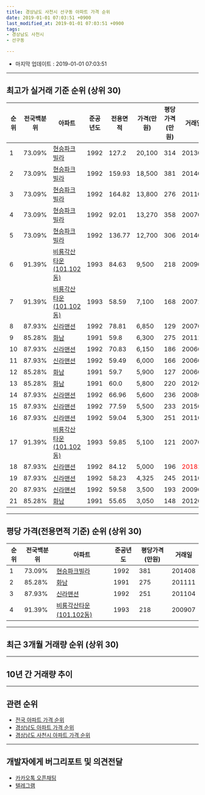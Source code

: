 ```yaml
---
title: 경상남도 사천시 선구동 아파트 가격 순위
date: 2019-01-01 07:03:51 +0900
last_modified_at: 2019-01-01 07:03:51 +0900
tags:
- 경상남도 사천시
- 선구동

---
```


* 마지막 업데이트 : 2019-01-01 07:03:51

---

## 최고가 실거래 기준 순위 (상위 30)


|순위|전국백분위|아파트|준공년도|전용면적|가격(만원)|평당가격(만원)|거래일|
|---|---|---|---|---|---|---|---|
|1|73.09%|[현승파크빌라](https://search.naver.com/search.naver?query=%EA%B2%BD%EC%83%81%EB%82%A8%EB%8F%84+%EC%82%AC%EC%B2%9C%EC%8B%9C+%EC%84%A0%EA%B5%AC%EB%8F%99+%ED%98%84%EC%8A%B9%ED%8C%8C%ED%81%AC%EB%B9%8C%EB%9D%BC)|1992|127.2|20,100|314|201302|
|2|73.09%|[현승파크빌라](https://search.naver.com/search.naver?query=%EA%B2%BD%EC%83%81%EB%82%A8%EB%8F%84+%EC%82%AC%EC%B2%9C%EC%8B%9C+%EC%84%A0%EA%B5%AC%EB%8F%99+%ED%98%84%EC%8A%B9%ED%8C%8C%ED%81%AC%EB%B9%8C%EB%9D%BC)|1992|159.93|18,500|381|201408|
|3|73.09%|[현승파크빌라](https://search.naver.com/search.naver?query=%EA%B2%BD%EC%83%81%EB%82%A8%EB%8F%84+%EC%82%AC%EC%B2%9C%EC%8B%9C+%EC%84%A0%EA%B5%AC%EB%8F%99+%ED%98%84%EC%8A%B9%ED%8C%8C%ED%81%AC%EB%B9%8C%EB%9D%BC)|1992|164.82|13,800|276|201104|
|4|73.09%|[현승파크빌라](https://search.naver.com/search.naver?query=%EA%B2%BD%EC%83%81%EB%82%A8%EB%8F%84+%EC%82%AC%EC%B2%9C%EC%8B%9C+%EC%84%A0%EA%B5%AC%EB%8F%99+%ED%98%84%EC%8A%B9%ED%8C%8C%ED%81%AC%EB%B9%8C%EB%9D%BC)|1992|92.01|13,270|358|200702|
|5|73.09%|[현승파크빌라](https://search.naver.com/search.naver?query=%EA%B2%BD%EC%83%81%EB%82%A8%EB%8F%84+%EC%82%AC%EC%B2%9C%EC%8B%9C+%EC%84%A0%EA%B5%AC%EB%8F%99+%ED%98%84%EC%8A%B9%ED%8C%8C%ED%81%AC%EB%B9%8C%EB%9D%BC)|1992|136.77|12,700|306|201401|
|6|91.39%|[비룡각산타운(101,102동)](https://search.naver.com/search.naver?query=%EA%B2%BD%EC%83%81%EB%82%A8%EB%8F%84+%EC%82%AC%EC%B2%9C%EC%8B%9C+%EC%84%A0%EA%B5%AC%EB%8F%99+%EB%B9%84%EB%A3%A1%EA%B0%81%EC%82%B0%ED%83%80%EC%9A%B4%28101%2C102%EB%8F%99%29)|1993|84.63|9,500|218|200907|
|7|91.39%|[비룡각산타운(101,102동)](https://search.naver.com/search.naver?query=%EA%B2%BD%EC%83%81%EB%82%A8%EB%8F%84+%EC%82%AC%EC%B2%9C%EC%8B%9C+%EC%84%A0%EA%B5%AC%EB%8F%99+%EB%B9%84%EB%A3%A1%EA%B0%81%EC%82%B0%ED%83%80%EC%9A%B4%28101%2C102%EB%8F%99%29)|1993|58.59|7,100|168|200711|
|8|87.93%|[신라맨션](https://search.naver.com/search.naver?query=%EA%B2%BD%EC%83%81%EB%82%A8%EB%8F%84+%EC%82%AC%EC%B2%9C%EC%8B%9C+%EC%84%A0%EA%B5%AC%EB%8F%99+%EC%8B%A0%EB%9D%BC%EB%A7%A8%EC%85%98)|1992|78.81|6,850|129|200704|
|9|85.28%|[화남](https://search.naver.com/search.naver?query=%EA%B2%BD%EC%83%81%EB%82%A8%EB%8F%84+%EC%82%AC%EC%B2%9C%EC%8B%9C+%EC%84%A0%EA%B5%AC%EB%8F%99+%ED%99%94%EB%82%A8)|1991|59.8|6,300|275|201111|
|10|87.93%|[신라맨션](https://search.naver.com/search.naver?query=%EA%B2%BD%EC%83%81%EB%82%A8%EB%8F%84+%EC%82%AC%EC%B2%9C%EC%8B%9C+%EC%84%A0%EA%B5%AC%EB%8F%99+%EC%8B%A0%EB%9D%BC%EB%A7%A8%EC%85%98)|1992|70.83|6,150|186|200601|
|11|87.93%|[신라맨션](https://search.naver.com/search.naver?query=%EA%B2%BD%EC%83%81%EB%82%A8%EB%8F%84+%EC%82%AC%EC%B2%9C%EC%8B%9C+%EC%84%A0%EA%B5%AC%EB%8F%99+%EC%8B%A0%EB%9D%BC%EB%A7%A8%EC%85%98)|1992|59.49|6,000|166|200606|
|12|85.28%|[화남](https://search.naver.com/search.naver?query=%EA%B2%BD%EC%83%81%EB%82%A8%EB%8F%84+%EC%82%AC%EC%B2%9C%EC%8B%9C+%EC%84%A0%EA%B5%AC%EB%8F%99+%ED%99%94%EB%82%A8)|1991|59.7|5,900|127|200603|
|13|85.28%|[화남](https://search.naver.com/search.naver?query=%EA%B2%BD%EC%83%81%EB%82%A8%EB%8F%84+%EC%82%AC%EC%B2%9C%EC%8B%9C+%EC%84%A0%EA%B5%AC%EB%8F%99+%ED%99%94%EB%82%A8)|1991|60.0|5,800|220|201206|
|14|87.93%|[신라맨션](https://search.naver.com/search.naver?query=%EA%B2%BD%EC%83%81%EB%82%A8%EB%8F%84+%EC%82%AC%EC%B2%9C%EC%8B%9C+%EC%84%A0%EA%B5%AC%EB%8F%99+%EC%8B%A0%EB%9D%BC%EB%A7%A8%EC%85%98)|1992|66.96|5,600|236|200804|
|15|87.93%|[신라맨션](https://search.naver.com/search.naver?query=%EA%B2%BD%EC%83%81%EB%82%A8%EB%8F%84+%EC%82%AC%EC%B2%9C%EC%8B%9C+%EC%84%A0%EA%B5%AC%EB%8F%99+%EC%8B%A0%EB%9D%BC%EB%A7%A8%EC%85%98)|1992|77.59|5,500|233|201506|
|16|87.93%|[신라맨션](https://search.naver.com/search.naver?query=%EA%B2%BD%EC%83%81%EB%82%A8%EB%8F%84+%EC%82%AC%EC%B2%9C%EC%8B%9C+%EC%84%A0%EA%B5%AC%EB%8F%99+%EC%8B%A0%EB%9D%BC%EB%A7%A8%EC%85%98)|1992|59.04|5,300|251|201104|
|17|91.39%|[비룡각산타운(101,102동)](https://search.naver.com/search.naver?query=%EA%B2%BD%EC%83%81%EB%82%A8%EB%8F%84+%EC%82%AC%EC%B2%9C%EC%8B%9C+%EC%84%A0%EA%B5%AC%EB%8F%99+%EB%B9%84%EB%A3%A1%EA%B0%81%EC%82%B0%ED%83%80%EC%9A%B4%28101%2C102%EB%8F%99%29)|1993|59.85|5,100|121|200709|
|18|87.93%|[신라맨션](https://search.naver.com/search.naver?query=%EA%B2%BD%EC%83%81%EB%82%A8%EB%8F%84+%EC%82%AC%EC%B2%9C%EC%8B%9C+%EC%84%A0%EA%B5%AC%EB%8F%99+%EC%8B%A0%EB%9D%BC%EB%A7%A8%EC%85%98)|1992|84.12|5,000|196|<span style="color:red">201811</span>|
|19|87.93%|[신라맨션](https://search.naver.com/search.naver?query=%EA%B2%BD%EC%83%81%EB%82%A8%EB%8F%84+%EC%82%AC%EC%B2%9C%EC%8B%9C+%EC%84%A0%EA%B5%AC%EB%8F%99+%EC%8B%A0%EB%9D%BC%EB%A7%A8%EC%85%98)|1992|58.23|4,325|245|201104|
|20|87.93%|[신라맨션](https://search.naver.com/search.naver?query=%EA%B2%BD%EC%83%81%EB%82%A8%EB%8F%84+%EC%82%AC%EC%B2%9C%EC%8B%9C+%EC%84%A0%EA%B5%AC%EB%8F%99+%EC%8B%A0%EB%9D%BC%EB%A7%A8%EC%85%98)|1992|59.58|3,500|193|200907|
|21|85.28%|[화남](https://search.naver.com/search.naver?query=%EA%B2%BD%EC%83%81%EB%82%A8%EB%8F%84+%EC%82%AC%EC%B2%9C%EC%8B%9C+%EC%84%A0%EA%B5%AC%EB%8F%99+%ED%99%94%EB%82%A8)|1991|55.65|3,050|148|201208|


---

## 평당 가격(전용면적 기준) 순위 (상위 30)


|순위|전국백분위|아파트|준공년도|평당가격(만원)|거래일|
|---|---|---|---|---|---|
|1|73.09%|[현승파크빌라](https://search.naver.com/search.naver?query=%EA%B2%BD%EC%83%81%EB%82%A8%EB%8F%84+%EC%82%AC%EC%B2%9C%EC%8B%9C+%EC%84%A0%EA%B5%AC%EB%8F%99+%ED%98%84%EC%8A%B9%ED%8C%8C%ED%81%AC%EB%B9%8C%EB%9D%BC)|1992|381|201408|
|2|85.28%|[화남](https://search.naver.com/search.naver?query=%EA%B2%BD%EC%83%81%EB%82%A8%EB%8F%84+%EC%82%AC%EC%B2%9C%EC%8B%9C+%EC%84%A0%EA%B5%AC%EB%8F%99+%ED%99%94%EB%82%A8)|1991|275|201111|
|3|87.93%|[신라맨션](https://search.naver.com/search.naver?query=%EA%B2%BD%EC%83%81%EB%82%A8%EB%8F%84+%EC%82%AC%EC%B2%9C%EC%8B%9C+%EC%84%A0%EA%B5%AC%EB%8F%99+%EC%8B%A0%EB%9D%BC%EB%A7%A8%EC%85%98)|1992|251|201104|
|4|91.39%|[비룡각산타운(101,102동)](https://search.naver.com/search.naver?query=%EA%B2%BD%EC%83%81%EB%82%A8%EB%8F%84+%EC%82%AC%EC%B2%9C%EC%8B%9C+%EC%84%A0%EA%B5%AC%EB%8F%99+%EB%B9%84%EB%A3%A1%EA%B0%81%EC%82%B0%ED%83%80%EC%9A%B4%28101%2C102%EB%8F%99%29)|1993|218|200907|


---

## 최근 3개월 거래량 순위 (상위 30)


<div style="width:100%;">
    <canvas id="deal_count_ranking" height="250"></canvas>
</div>


<script>
new Chart(document.getElementById("deal_count_ranking"), {
    type: 'horizontalBar',
    data: {
        labels: ['신라맨션'],
        datasets: [{
            label: '실거래 수',
            data: [1],
            borderColor: "rgba(255, 0, 128, 1)",
            backgroundColor: "rgba(255, 0, 128, 0.5)",
            fill: false,
        }]
    },
    options: {
        responsive: true,
        title: {
            display: true,
            text: '최근 3개월 거래량 순위'
        },
        tooltips: {
            mode: 'index',
            intersect: false,
            callbacks: {
                title: function(tooltipItems, data) {
                    return "실거래 수:";
                },
                label: function(tooltipItem, data) {
                    return data.labels[tooltipItem.index] + ": " + tooltipItem.xLabel;
                }
            }
        },
        hover: {
            mode: 'nearest',
            intersect: true
        },
        scales: {
            xAxes: [{
                display: true,
                scaleLabel: {
                    display: true,
                    labelString: '실거래 수'
                },
                ticks: {
                    suggestedMin: 0,
                }
            }],
            yAxes: [{
                display: true,
                ticks: {
                    autoSkip: false,
                    callback: function(value, index, values) {
                        if (value.length > 15)
                            return value.substr(0, 13) + "...";
                        else
                            return value;
                    }
                },
                scaleLabel: {
                    display: false,
                }
            }]
        }
    }
});

</script>


---

## 10년 간 거래량 추이


<div style="width:100%;">
    <canvas id="deal_progress" height="250"></canvas>
</div>

<script>
new Chart(document.getElementById("deal_progress"), {
    type: 'line',
    data: {
        labels: ['200901','200902','200903','200904','200905','200906','200907','200908','200909','200910','200911','200912','201001','201002','201003','201004','201005','201006','201007','201008','201009','201010','201011','201012','201101','201102','201103','201104','201105','201106','201107','201108','201109','201110','201111','201112','201201','201202','201203','201204','201205','201206','201207','201208','201209','201210','201211','201212','201301','201302','201303','201304','201305','201306','201307','201308','201309','201310','201311','201312','201401','201402','201403','201404','201405','201406','201407','201408','201409','201410','201411','201412','201501','201502','201503','201504','201505','201506','201507','201508','201509','201510','201511','201512','201601','201602','201603','201604','201605','201606','201607','201608','201609','201610','201611','201612','201701','201702','201703','201704','201705','201706','201707','201708','201709','201710','201711','201712','201801','201802','201803','201804','201805','201806','201807','201808','201809','201810','201811','201812','201901'],
        datasets: [{
            label: '실거래 수',
            pointRadius: 1,
            data: [0, 0, 2, 1, 1, 3, 2, 1, 0, 1, 0, 0, 0, 0, 1, 0, 0, 0, 0, 0, 0, 1, 0, 1, 0, 0, 1, 3, 0, 0, 1, 0, 0, 1, 2, 1, 1, 1, 1, 0, 1, 1, 1, 1, 0, 0, 1, 0, 0, 1, 1, 0, 0, 0, 2, 2, 0, 1, 0, 0, 1, 0, 2, 1, 0, 0, 0, 1, 1, 0, 1, 3, 0, 0, 3, 2, 0, 3, 0, 2, 1, 0, 0, 0, 2, 0, 0, 0, 0, 0, 1, 0, 0, 0, 2, 0, 0, 0, 1, 0, 1, 1, 1, 0, 0, 0, 0, 0, 0, 0, 2, 0, 0, 0, 1, 0, 0, 0, 1, 0, 0],
            borderColor: "rgba(255, 201, 14, 1)",
            backgroundColor: "rgba(255, 201, 14, 0.5)",
            fill: true,
        }]
    },
    options: {
        responsive: true,
        title: {
            display: true,
            text: '10년간 거래량 추이'
        },
        tooltips: {
            mode: 'index',
            intersect: false,
        },
        hover: {
            mode: 'nearest',
            intersect: true
        },
        scales: {
            xAxes: [{
                display: true,
                scaleLabel: {
                    display: true,
                    labelString: '년/월'
                }
            }],
            yAxes: [{
                display: true,
                ticks: {
                    suggestedMin: 0,
                },
                scaleLabel: {
                    display: true,
                    labelString: '실거래 수'
                }
            }]
        }
    }
});

</script>


---

## 관련 순위

- [전국 아파트 가격 순위](https://inasie.github.io/apt-ranking/전국)
- [경상남도 아파트 가격 순위](https://inasie.github.io/apt-ranking/경상남도)
- [경상남도 사천시 아파트 가격 순위](https://inasie.github.io/apt-ranking/경상남도-사천시)


---

## 개발자에게 버그리포트 및 의견전달

- [카카오톡 오픈채팅](https://open.kakao.com/o/gLJUAP4)
- [텔레그램](https://t.me/inasie)

